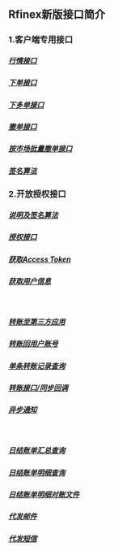 ## Rfinex新版接口简介

### 1.客户端专用接口
##### [行情接口](https://github.com/rfinex/open-docs/blob/master/api/行情接口.md)
##### [下单接口](https://github.com/rfinex/open-docs/blob/master/api/下单接口.md)
##### [下多单接口](https://github.com/rfinex/open-docs/blob/master/api/下多单接口.md)
##### [撤单接口](https://github.com/rfinex/open-docs/blob/master/api/撤单接口.md)
##### [按市场批量撤单接口](https://github.com/rfinex/open-docs/blob/master/api/全市场撤单接口.md)
##### [签名算法](https://github.com/rfinex/open-docs/blob/master/api/签名算法.md)

### 2.开放授权接口
##### [说明及签名算法](https://github.com/rfinex/open-docs/tree/master/oauth/README.md)
##### [授权接口](https://github.com/rfinex/open-docs/blob/master/oauth/用户接口/Authorize.md)
##### [获取Access Token](https://github.com/rfinex/open-docs/blob/master/oauth/用户接口/AccessToken.md)
##### [获取用户信息](https://github.com/rfinex/open-docs/blob/master/oauth/用户接口/UserInfo.md)

<br>

##### [转账至第三方应用](https://github.com/rfinex/open-docs/blob/master/oauth/转账接口/转账至第三方应用.md)
##### [转账回用户账号](https://github.com/rfinex/open-docs/blob/master/oauth/转账接口/转账回用户账号.md)
##### [单条转账记录查询](https://github.com/rfinex/open-docs/blob/master/oauth/转账接口/单条转账记录查询.md)
##### [转账接口/同步回调](https://github.com/rfinex/open-docs/blob/master/oauth/转账接口/同步回调.md)
##### [异步通知](https://github.com/rfinex/open-docs/blob/master/oauth/转账接口/异步通知.md)

<br>

##### [日结账单汇总查询](https://github.com/rfinex/open-docs/blob/master/oauth/对公业务接口/日结账单汇总查询.md)
##### [日结账单明细查询](https://github.com/rfinex/open-docs/blob/master/oauth/对公业务接口/日结账单明细查询.md)
##### [日结账单明细对账文件](https://github.com/rfinex/open-docs/blob/master/oauth/对公业务接口/日结账单明细对账文件.md)
##### [代发邮件](https://github.com/rfinex/open-docs/blob/master/oauth/对公业务接口/代发邮件.md)
##### [代发短信](https://github.com/rfinex/open-docs/blob/master/oauth/对公业务接口/代发短信.md)
